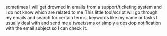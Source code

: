 sometimes I will get drowned in emails from a support/ticketing system and I do not know which are related to me
This little tool/script will go through my emails and search for certain terms, keywords like my name or tasks I usually deal with
and send me a tweet/sms or simply a desktop notification with the email subject so I can check it.
